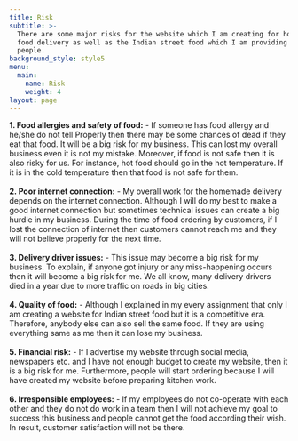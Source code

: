 ```yaml
---
title: Risk
subtitle: >-
  There are some major risks for the website which I am creating for homemade
  food delivery as well as the Indian street food which I am providing to the
  people.
background_style: style5
menu:
  main:
    name: Risk
    weight: 4
layout: page
---
```

**1. Food allergies and safety of food:** - If someone has food allergy and he/she do not tell Properly then there may be some chances of dead if they eat that food. It will be a big risk for my business. This can lost my overall business even it is not my mistake. Moreover, if food is not safe then it is also risky for us. For instance, hot food should go in the hot temperature. If it is in the cold temperature then that food is not safe for them. \
\
**2. Poor internet connection:** - My overall work for the homemade delivery depends on the internet connection. Although I will do my best to make a good internet connection but sometimes technical issues can create a big hurdle in my business. During the time of food ordering by customers, if I lost the connection of internet then customers cannot reach me and they will not believe properly for the next time. \
\
**3. Delivery driver issues:** - This issue may become a big risk for my business. To explain, if anyone got injury or any miss-happening occurs then it will become a big risk for me. We all know, many delivery drivers died in a year due to more traffic on roads in big cities. \
\
**4. Quality of food:** - Although I explained in my every assignment that only I am creating a website for Indian street food but it is a competitive era. Therefore, anybody else can also sell the same food. If they are using everything same as me then it can lose my business. \
\
**5. Financial risk:** - If I advertise my website through social media, newspapers etc. and I have not enough budget to create my website, then it is a big risk for me. Furthermore, people will start ordering because I will have created my website before preparing kitchen work. \
\
**6. Irresponsible employees:** - If my employees do not co-operate with each other and they do not do work in a team then I will not achieve my goal to success this business and people cannot get the food according their wish. In result, customer satisfaction will not be there.
